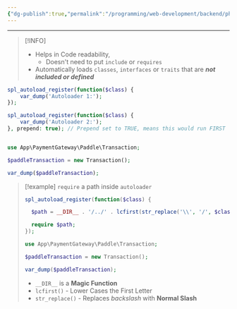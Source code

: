 ```yaml
---
{"dg-publish":true,"permalink":"/programming/web-development/backend/php/02-object-oriented-programming-oop/04-autoloading-and-composer/01-autoloader/","tags":["programming","php","webdevelopment","backend","OOP"],"created":"2024-11-09T11:30:32.870+08:00"}
---
```



---

> [!INFO]
>
> - Helps in Code readability,
>   - Doesn't need to put `include` or `requires`
> - Automatically loads `classes`, `interfaces` or `traits` that are **_not included or defined_**

```php
spl_autoload_register(function($class) {
	var_dump('Autoloader 1:');
});

spl_autoload_register(function($class) {
	var_dump('Autoloader 2:');
}, prepend: true); // Prepend set to TRUE, means this would run FIRST


use App\PaymentGateway\Paddle\Transaction;

$paddleTransaction = new Transaction();

var_dump($paddleTransaction);
```

> [!example] `require` a path inside `autoloader`
>
> ```php
> spl_autoload_register(function($class) {
>
> 	$path = __DIR__ . '/../' . lcfirst(str_replace('\\', '/', $class)) . '.php';
>
> 	require $path;
> });
>
> use App\PaymentGateway\Paddle\Transaction;
>
> $paddleTransaction = new Transaction();
>
> var_dump($paddleTransaction);
> ```
>
> - `__DIR__` is a **Magic Function**
> - `lcfirst()` - Lower Cases the First Letter
> - `str_replace()` - Replaces _backslash_ with **Normal Slash**
